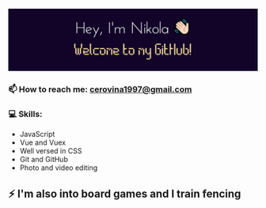 ![Banner](images/picGitNC2.jpg)

### 📫 How to reach me: cerovina1997@gmail.com

### 💻 Skills:
- JavaScript
- Vue and Vuex
- Well versed in CSS
- Git and GitHub
- Photo and video editing

## ⚡ I'm also into board games and I train fencing

